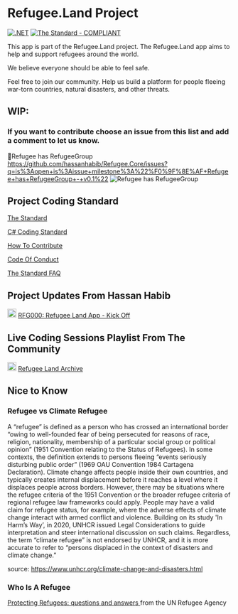 # Refugee.Land Project
[![.NET](https://github.com/hassanhabib/Taarafo.Web/actions/workflows/dotnet.yml/badge.svg)](https://github.com/hassanhabib/refugee.core/actions/workflows/dotnet.yml)
[![The Standard - COMPLIANT](https://img.shields.io/badge/The_Standard-COMPLIANT-2ea44f)](https://github.com/hassanhabib/The-Standard)

This app is part of the Refugee.Land project. The Refugee.Land app aims to help and support refugees around the world.

We believe everyone should be able to feel safe.

Feel free to join our community. Help us build a platform for people fleeing war-torn countries, natural disasters, and other threats.

## WIP:
### If you want to contribute choose an issue from this list and add a comment to let us know.
🎯Refugee has RefugeeGroup
https://github.com/hassanhabib/Refugee.Core/issues?q=is%3Aopen+is%3Aissue+milestone%3A%22%F0%9F%8E%AF+Refugee+has+RefugeeGroup+-+v0.1%22
![Refugee has RefugeeGroup](https://user-images.githubusercontent.com/56794425/178092181-73a20b7f-196b-4079-8d54-eaec9c069754.png)


## Project Coding Standard
[The Standard](https://github.com/hassanhabib/The-Standard)

[C# Coding Standard](https://github.com/hassanhabib/CSharpCodingStandard)

[How To Contribute](https://github.com/hassanhabib/Refugee.Core/blob/main/CONTRIBUTING.md)

[Code Of Conduct](https://github.com/hassanhabib/Refugee.Core/blob/main/CODE_OF_CONDUCT.md)

[The Standard FAQ](https://github.com/ElbekDeveloper/The-Standard-FAQ)

## Project Updates From Hassan Habib
<img width=20 src="https://www.searchmarketingaustralia.com.au/wp-content/uploads/2017/10/original_images_YouTube.png" /> [RFG000: Refugee Land App - Kick Off
](https://www.youtube.com/watch?v=Xc88O841rT4&t=137s)

## Live Coding Sessions Playlist From The Community
<img width=20 src="https://www.searchmarketingaustralia.com.au/wp-content/uploads/2017/10/original_images_YouTube.png" /> [Refugee Land Archive](https://www.youtube.com/watch?v=Zia-4Jwx6hY&list=PLT0Ot-qg4JPKfEfMIv_WrSaur4dVgPc1p)

## Nice to Know
### Refugee vs Climate Refugee
A “refugee” is defined as a person who has crossed an international border “owing to well-founded fear of being persecuted for reasons of race, religion, nationality, membership of a particular social group or political opinion” (1951 Convention relating to the Status of Refugees). In some contexts, the definition extends to persons fleeing “events seriously disturbing public order” (1969 OAU Convention 1984 Cartagena Declaration). Climate change affects people inside their own countries, and typically creates internal displacement before it reaches a level where it displaces people across borders. However, there may be situations where the refugee criteria of the 1951 Convention or the broader refugee criteria of regional refugee law frameworks could apply. People may have a valid claim for refugee status, for example, where the adverse effects of climate change interact with armed conflict and violence. Building on its study 'In Harm’s Way’, in 2020, UNHCR issued Legal Considerations to guide interpretation and steer international discussion on such claims. Regardless, the term “climate refugee” is not endorsed by UNHCR, and it is more accurate to refer to “persons displaced in the context of disasters and climate change.”

source: https://www.unhcr.org/climate-change-and-disasters.html

### Who Is A Refugee
[Protecting Refugees: questions and answers
](https://www.unhcr.org/publications/brochures/3b779dfe2/protecting-refugees-questions-answers.html#:~:text=A%20refugee%20has%20the%20right,from%20torture%20and%20degrading%20treatment.) from the UN Refugee Agency
